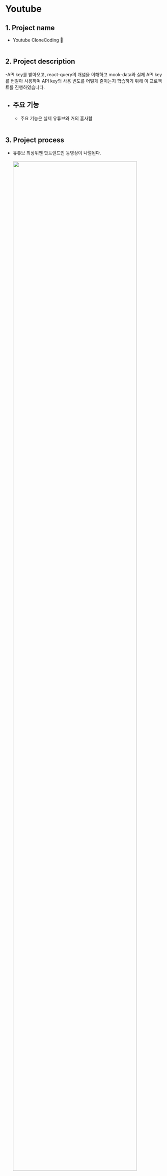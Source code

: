 # Youtube

## **1. Project name**

- Youtube CloneCoding 🤗
  <br /><br />

## **2. Project description**

-API key를 받아오고, react-query의 개념을 이해하고 mook-data와 실제 API key를 번갈아 사용하며 API key의 사용 빈도를 어떻게 줄이는지 학습하기 위해 이 프로젝트를 진행하였습니다.

- ## 주요 기능
  - 주요 기능은 실제 유튜브와 거의 흡사함
    <br /><br />

## **3. Project process**

- 유튜브 최상위엔 핫트렌드인 동영상이 나열된다.
  <br /><br />
  <img src="https://user-images.githubusercontent.com/94941912/203082382-4da0d90e-27c9-49f6-b89e-e325d89c13af.jpg" width="90%" height="90%">
  <br /><br />

- 동영상을 클릭하면 옆에 그 동영상과 관련된 비디오들이 나오고 밑에는 동영상에 대한 정보가 나온다.
  <br /><br />
  <img src="https://user-images.githubusercontent.com/94941912/203082625-b201d3e1-c6fe-4104-8af5-2719be31bd5e.jpg" width="90%" height="90%">
  <img src="https://user-images.githubusercontent.com/94941912/203082676-e56ba722-a2f1-4284-b71c-7c92022f711a.jpg" width="90%" height="90%">
  <br /><br />
